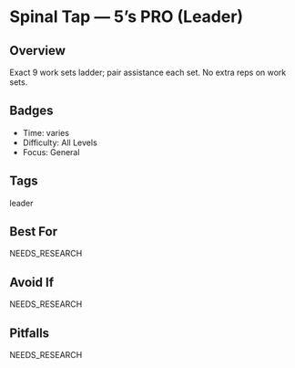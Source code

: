 # Spinal Tap — 5’s PRO (Leader)

## Overview
Exact 9 work sets ladder; pair assistance each set. No extra reps on work sets.

## Badges
- Time: varies
- Difficulty: All Levels
- Focus: General

## Tags
leader

## Best For
NEEDS_RESEARCH

## Avoid If
NEEDS_RESEARCH

## Pitfalls
NEEDS_RESEARCH
